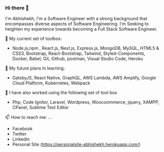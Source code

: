 ### Hi there 👋
I'm Abhishekh,
I'm a Software Engineer with a strong background that encompasses diverse aspects of Software Engineering. I'm Seeking to heighten my experience towards becoming a Full Stack Software Engineer.

🌱 My current set of toolbox:
-  Node.js,npm , React.js, Next.js, Express.js, MongoDB, MySQL, HTML5 & CSS3, Bootstrap, React-Bootstrap, Tailwind, Styled-Components, Docker, Babel, Git, Github, postman, Visual Studio Code, Heroku

🌱 My future plans in learning:
- GatsbyJS, React Native, GraphQL, AWS Lambda, AWS Amplify, Google Cloud Platform, Kubernetes, Webpack

🌱 I have also worked using the following set of tool box
- Php, Code Ignitor, Laravel, Wordpress, Woocoommerce, jquery, XAMPP, CPanel, Sublime Text Editor

📫 How to reach me: ...
- Facebook
- Twitter
- Linkedin
- Personal Site (https://personalsite-abhishekh.herokuapp.com/)

